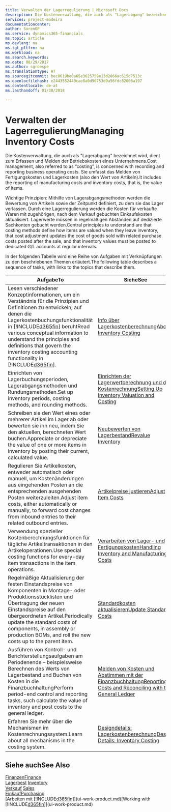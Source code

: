 ```yaml
---
title: Verwalten der Lagerregulierung | Microsoft Docs
description: Die Kostenverwaltung, die auch als "Lagerabgang" bezeichnet wird, dient zum Erfassen und Melden der Betriebskosten eines Unternehmens. Sie umfasst das Melden von Fertigungskosten und Lagerkosten (also den Wert von Artikeln).
services: project-madeira
documentationcenter: 
author: SorenGP
ms.service: dynamics365-financials
ms.topic: article
ms.devlang: na
ms.tgt_pltfrm: na
ms.workload: na
ms.search.keywords: 
ms.date: 08/29/2017
ms.author: sgroespe
ms.translationtype: HT
ms.sourcegitcommit: bec0619be0a65e3625759e13d2866ac615d7513c
ms.openlocfilehash: e2443552440cae8a0d90753d9a56fdc82006a197
ms.contentlocale: de-at
ms.lasthandoff: 01/30/2018

---
```

# <a name="managing-inventory-costs"></a><span data-ttu-id="2a4a7-104">Verwalten der Lagerregulierung</span><span class="sxs-lookup"><span data-stu-id="2a4a7-104">Managing Inventory Costs</span></span>
<span data-ttu-id="2a4a7-105">Die Kostenverwaltung, die auch als "Lagerabgang" bezeichnet wird, dient zum Erfassen und Melden der Betriebskosten eines Unternehmens.</span><span class="sxs-lookup"><span data-stu-id="2a4a7-105">Cost management, also referred to as “costing”, is concerned with recording and reporting business operating costs.</span></span> <span data-ttu-id="2a4a7-106">Sie umfasst das Melden von Fertigungskosten und Lagerkosten (also den Wert von Artikeln).</span><span class="sxs-lookup"><span data-stu-id="2a4a7-106">It includes the reporting of manufacturing costs and inventory costs, that is, the value of items.</span></span>   

<span data-ttu-id="2a4a7-107">Wichtige Prinzipien: Mithilfe von Lagerabgangsmethoden werden die Bewertung von Artikeln sowie der Zeitpunkt definiert, zu dem sie das Lager verlassen. Durch eine Lagerregulierung werden die Kosten für verkaufte Waren mit zugehörigen, nach dem Verkauf gebuchten Einkaufskosten aktualisiert. Lagerwerte müssen in regelmäßigen Abständen auf dedizierte Sachkonten gebucht werden.</span><span class="sxs-lookup"><span data-stu-id="2a4a7-107">Central principles to understand are that costing methods define how items are valued when they leave inventory, that cost adjustment updates the cost of goods sold with related purchase costs posted after the sale, and that inventory values must be posted to dedicated G/L accounts at regular intervals.</span></span>

<span data-ttu-id="2a4a7-108">In der folgenden Tabelle wird eine Reihe von Aufgaben mit Verknüpfungen zu den beschriebenen Themen erläutert.</span><span class="sxs-lookup"><span data-stu-id="2a4a7-108">The following table describes a sequence of tasks, with links to the topics that describe them.</span></span>

|<span data-ttu-id="2a4a7-109">**Aufgabe**</span><span class="sxs-lookup"><span data-stu-id="2a4a7-109">**To**</span></span>|<span data-ttu-id="2a4a7-110">**Siehe**</span><span class="sxs-lookup"><span data-stu-id="2a4a7-110">**See**</span></span>|  
|------------|-------------|  
|<span data-ttu-id="2a4a7-111">Lesen verschiedener Konzeptinformationen, um ein Verständnis für die Prinzipien und Definitionen zu entwickeln, auf denen die Lagerkostenbuchungsfunktionalität in [!INCLUDE[d365fin](includes/d365fin_md.md)] beruht</span><span class="sxs-lookup"><span data-stu-id="2a4a7-111">Read various conceptual information to understand the principles and definitions that govern the inventory costing accounting functionality in [!INCLUDE[d365fin](includes/d365fin_md.md)].</span></span>|[<span data-ttu-id="2a4a7-112">Info über Lagerkostenberechnung</span><span class="sxs-lookup"><span data-stu-id="2a4a7-112">About Inventory Costing</span></span>](finance-learn-about-costing.md)|  
|<span data-ttu-id="2a4a7-113">Einrichten von Lagerbuchungsperioden, Lagerabgangsmethoden und Rundungsmethoden.</span><span class="sxs-lookup"><span data-stu-id="2a4a7-113">Set up inventory periods, costing methods, and rounding methods.</span></span>|[<span data-ttu-id="2a4a7-114">Einrichten der Lagerwertberechnung und der Kostenrechnung</span><span class="sxs-lookup"><span data-stu-id="2a4a7-114">Setting Up Inventory Valuation and Costing</span></span>](finance-set-up-inventory-valuation-and-costing.md)|
|<span data-ttu-id="2a4a7-115">Schreiben sie den Wert eines oder mehrerer Artikel im Lager ab oder bewerten sie ihn neu, indem Sie den aktuellen, berechneten Wert buchen.</span><span class="sxs-lookup"><span data-stu-id="2a4a7-115">Appreciate or depreciate the value of one or more items in inventory by posting their current, calculated value.</span></span>|[<span data-ttu-id="2a4a7-116">Neubewerten von Lagerbestand</span><span class="sxs-lookup"><span data-stu-id="2a4a7-116">Revalue Inventory</span></span>](inventory-how-revalue-inventory.md)|
|<span data-ttu-id="2a4a7-117">Regulieren Sie Artikelkosten, entweder automatisch oder manuell, um Kostenänderungen aus eingehenden Posten an die entsprechenden ausgehenden Posten weiterzuleiten.</span><span class="sxs-lookup"><span data-stu-id="2a4a7-117">Adjust item costs, either automatically or manually, to forward cost changes from inbound entries to their related outbound entries.</span></span>|[<span data-ttu-id="2a4a7-118">Artikelpreise justieren</span><span class="sxs-lookup"><span data-stu-id="2a4a7-118">Adjust Item Costs</span></span>](inventory-how-adjust-item-costs.md)|
|<span data-ttu-id="2a4a7-119">Verwendung spezieller Kostenberechnungsfunktionen für tägliche Artikeltransaktionen in den Artikeloperationen.</span><span class="sxs-lookup"><span data-stu-id="2a4a7-119">Use special costing functions for every-day item transactions in the item operations.</span></span>|[<span data-ttu-id="2a4a7-120">Verarbeiten von Lager- und Fertigungskosten</span><span class="sxs-lookup"><span data-stu-id="2a4a7-120">Handling Inventory and Manufacturing Costs</span></span>](finance-handle-inventory-and-manufacturing-costs.md)|  
|<span data-ttu-id="2a4a7-121">Regelmäßige Aktualisierung der festen Einstandspreise von Komponenten in Montage- oder Produktionsstücklisten und Übertragung der neuen Einstandspreise auf den übergeordneten Artikel.</span><span class="sxs-lookup"><span data-stu-id="2a4a7-121">Periodically update the standard costs of components, in assembly or production BOMs, and roll the new costs up to the parent item.</span></span>|[<span data-ttu-id="2a4a7-122">Standardkosten aktualisieren</span><span class="sxs-lookup"><span data-stu-id="2a4a7-122">Update Standard Costs</span></span>](finance-how-to-update-standard-costs.md)|
|<span data-ttu-id="2a4a7-123">Ausführen von Kontroll- und Berichterstellungsaufgaben am Periodenende – beispielsweise Berechnen des Werts von Lagerbestand und Buchen von Kosten in die Finanzbuchhaltung</span><span class="sxs-lookup"><span data-stu-id="2a4a7-123">Perform period-end control and reporting tasks, such calculate the value of inventory and post costs to the general ledger.</span></span>|[<span data-ttu-id="2a4a7-124">Melden von Kosten und Abstimmen mit der Finanzbuchhaltung</span><span class="sxs-lookup"><span data-stu-id="2a4a7-124">Reporting Costs and Reconciling with the General Ledger</span></span>](finance-report-costs-and-reconcile-with-the-general-ledger.md)|  
|<span data-ttu-id="2a4a7-125">Erfahren Sie mehr über die Mechanismen im Kostenrechnungssystem.</span><span class="sxs-lookup"><span data-stu-id="2a4a7-125">Learn about all mechanisms in the costing system.</span></span>|[<span data-ttu-id="2a4a7-126">Designdetails: Lagerkostenberechnung</span><span class="sxs-lookup"><span data-stu-id="2a4a7-126">Design Details: Inventory Costing</span></span>](design-details-inventory-costing.md)|  

## <a name="see-also"></a><span data-ttu-id="2a4a7-127">Siehe auch</span><span class="sxs-lookup"><span data-stu-id="2a4a7-127">See Also</span></span>  
 [<span data-ttu-id="2a4a7-128">Finanzen</span><span class="sxs-lookup"><span data-stu-id="2a4a7-128">Finance</span></span>](finance.md)  
 <span data-ttu-id="2a4a7-129">[Lagerbest](inventory-manage-inventory.md) </span><span class="sxs-lookup"><span data-stu-id="2a4a7-129">[Inventory](inventory-manage-inventory.md) </span></span>  
 <span data-ttu-id="2a4a7-130">[Verkauf](sales-manage-sales.md) </span><span class="sxs-lookup"><span data-stu-id="2a4a7-130">[Sales](sales-manage-sales.md) </span></span>  
 [<span data-ttu-id="2a4a7-131">Einkauf</span><span class="sxs-lookup"><span data-stu-id="2a4a7-131">Purchasing</span></span>](purchasing-manage-purchasing.md)  
 <span data-ttu-id="2a4a7-132">[Arbeiten mit [!INCLUDE[d365fin](includes/d365fin_md.md)]](ui-work-product.md)</span><span class="sxs-lookup"><span data-stu-id="2a4a7-132">[Working with [!INCLUDE[d365fin](includes/d365fin_md.md)]](ui-work-product.md)</span></span>

